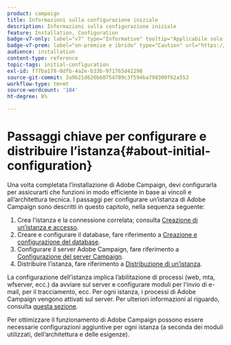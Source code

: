 ```yaml
---
product: campaign
title: Informazioni sulla configurazione iniziale
description: Informazioni sulla configurazione iniziale
feature: Installation, Configuration
badge-v7-only: label="v7" type="Informative" tooltip="Applicabile solo a Campaign Classic v7"
badge-v7-prem: label="on-premise e ibrido" type="Caution" url="https://experienceleague.adobe.com/docs/campaign-classic/using/installing-campaign-classic/architecture-and-hosting-models/hosting-models-lp/hosting-models.html?lang=it" tooltip="Applicabile solo alle distribuzioni on-premise e ibride"
audience: installation
content-type: reference
topic-tags: initial-configuration
exl-id: f77ba178-0dfb-4a2e-b33b-971765d42298
source-git-commit: 3a9b21d626b60754789c3f594ba798309f62a553
workflow-type: tm+mt
source-wordcount: '184'
ht-degree: 8%

---
```


# Passaggi chiave per configurare e distribuire l’istanza{#about-initial-configuration}



Una volta completata l’installazione di Adobe Campaign, devi configurarla per assicurarti che funzioni in modo efficiente in base ai vincoli e all’architettura tecnica. I passaggi per configurare un’istanza di Adobe Campaign sono descritti in questo capitolo, nella sequenza seguente:

1. Crea l’istanza e la connessione correlata; consulta [Creazione di un’istanza e accesso](../../installation/using/creating-an-instance-and-logging-on.md).
1. Creare e configurare il database, fare riferimento a [Creazione e configurazione del database](../../installation/using/creating-and-configuring-the-database.md).
1. Configurare il server Adobe Campaign, fare riferimento a [Configurazione del server Campaign](../../installation/using/configuring-campaign-server.md).
1. Distribuire l’istanza, fare riferimento a [Distribuzione di un’istanza](../../installation/using/deploying-an-instance.md).

La configurazione dell’istanza implica l’abilitazione di processi (web, mta, wfserver, ecc.) da avviare sul server e configurare moduli per l’invio di e-mail, per il tracciamento, ecc. Per ogni istanza, i processi di Adobe Campaign vengono attivati sul server. Per ulteriori informazioni al riguardo, consulta [questa sezione](../../installation/using/configuring-campaign-server.md#enabling-processes).

Per ottimizzare il funzionamento di Adobe Campaign possono essere necessarie configurazioni aggiuntive per ogni istanza (a seconda dei moduli utilizzati, dell’architettura e delle esigenze).
